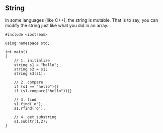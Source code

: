 ## String
In some languages (like C++), the string is mutable. That is to say, you can modify the string just like what you did in an array.   
```
#include <iostream>

using namespace std;

int main()
{
    // 1. initialize
    string s1 = "hello";
    string s2 = s1;
    string s3(s1);
    
    // 2. compare
    if (s1 == "hello"){}
    if (s1.compare("hello")){}
    
    // 3. find 
    s1.find('o');
    s1.rfind('o');
    
    // 4. get substring
    s1.substr(1,2);
}
```

